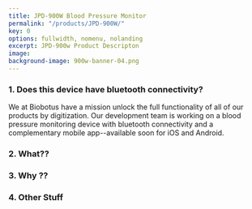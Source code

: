 ```yaml
---
title: JPD-900W Blood Pressure Monitor
permalink: "/products/JPD-900W/"
key: 0
options: fullwidth, nomenu, nolanding
excerpt: JPD-900w Product Descripton
image: 
background-image: 900w-banner-04.png
---
```

### 1. Does this device have bluetooth connectivity?
We at Biobotus have a mission unlock the full functionality of all of our products by digitization.  Our development team is working on a blood pressure monitoring device with bluetooth connectivity and a complementary mobile app--available soon for iOS and Android.

### 2. What??
### 3. Why ??
### 4. Other Stuff
